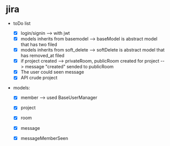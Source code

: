 # jira


- toDo list


  - [x] login/signin --> with jwt
  - [x] models inherits from basemodel --> baseModel is abstract model that has two filed
  - [x] models inherits from soft_delete --> softDelete is abstract model that has removed_at filed
  - [x] if project created --> privateRoom, publicRoom created for project --> message "created" sended to publicRoom
  - [x] The user could seen message 
  - [x] API crude project
  
 - models:
   - [x] member --> used BaseUserManager 
   - [x] project  
   - [x] room
   - [x] message
   - [x] messageMemberSeen
 


